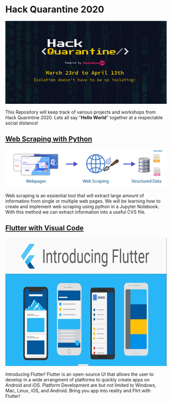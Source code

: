 # Hack Quarantine 2020

<img src="Repository Images/Hack Quarantine Banner.png">

This Repository will keep track of various projects and workshops from Hack Quarintine 2020. Lets all say "**Hello World**" together at a respectable social distance!  

## [Web Scraping with Python](https://github.com/jordanadrianoo/Hack-Quarantine-2020/tree/master/Web%20Scraping)

<img src="Repository Images/web scraping Banner.png" >

Web scraping is an essiential tool that will extract large amount of informatino from single or multiple web pages. We will be learning how to create and implement web scraping using python in a Jupyter Notebook. With this method we can extract information into a useful CVS file. 


## [Flutter with Visual Code](https://github.com/jordanadrianoo/Hack-Quarantine-2020/tree/master/Flutter)

<img src="Repository Images/Flutter Banner.JPG" width="800" height="400">

Introducing Flutter! Flutter is an open-source UI that allows the user to develop in a wide arrangment of platforms to quickly create apps on Android and iOS. Platform Development are but not limited to Windows, Mac, Linux, iOS, and Android. Bring you app into reality and Flirt with Flutter!
